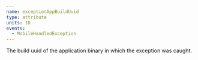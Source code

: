 ```yaml
---
name: exceptionAppBuildUuid
type: attribute
units: ID
events:
  - MobileHandledException
---
```


The build uuid of the application binary in which the exception was caught. 